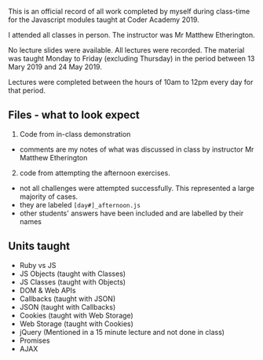 This is an official record of all work completed by myself during class-time for the Javascript modules taught at Coder Academy 2019.

I attended all classes in person. The instructor was Mr Matthew Etherington.

No lecture slides were available. All lectures were recorded. The material was taught Monday to Friday (excluding Thursday) in the period between 13 Mary 2019 and 24 May 2019. 

Lectures were completed between the hours of 10am to 12pm every day for that period.

## Files - what to look expect

1. Code from in-class demonstration 
- comments are my notes of what was discussed in class by instructor Mr Matthew Etherington

2. code from attempting the afternoon exercises.

- not all challenges were attempted successfully. This represented a large majority of cases.
- they are labeled `[day#]_afternoon.js`
- other students' answers have been included and are labelled by their names

## Units taught
- Ruby vs JS
- JS Objects (taught with Classes)
- JS Classes (taught with Objects)
- DOM & Web APIs
- Callbacks (taught with JSON)
- JSON (taught with Callbacks)
- Cookies (taught with Web Storage)
- Web Storage (taught with Cookies)
- jQuery (Mentioned in a 15 minute lecture and not done in class)
- Promises
- AJAX
